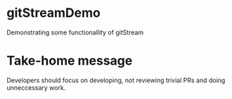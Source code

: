 # gitStreamDemo

Demonstrating some functionallity of gitStream





# Take-home message
Developers should focus on developing, not reviewing trivial PRs and doing unneccessary work.

